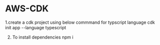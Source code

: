 # AWS-CDK
1.create a cdk project using below commmand for typscript language
cdk init app --language typescript

2. To install dependencies 
npm i
